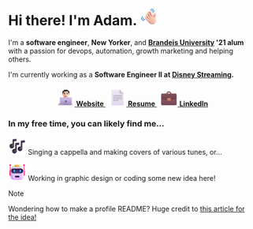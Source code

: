 # **Hi there! I'm Adam.**  ![👋](assets/wave.png)

I'm a **software engineer**, **New Yorker**, and **<a href="http://brandeis.edu">Brandeis University</a> '21 alum** with a passion for devops, automation, growth marketing and helping others.

I'm currently working as a **Software Engineer II at <a href="https://www.disneystreaming.com/">Disney Streaming</a>.**
    <h4><p align="center">
<a href="https://adamfleishaker.com/">
![👨🏻‍💻](assets/technologist.png) **Website**
</a>&nbsp;
<a href="http://adamfleishaker.com/assets/resume.pdf">
![📄](assets/page.png) **Resume**
</a>&nbsp;
<a href="https://www.linkedin.com/in/adamfleishaker/">
![💼](assets/briefcase.png) **LinkedIn**
</a>
</p></h4>

### In my free time, you can likely find me...

![🎶](assets/music.png) Singing a cappella and making covers of various tunes, or...

![🤖](assets/robot.png) Working in graphic design or coding some new idea here!

> [!NOTE]
> Wondering how to make a profile README? Huge credit to <a
href="https://www.aboutmonica.com/blog/how-to-create-a-github-profile-readme">this article for the idea!</a>
